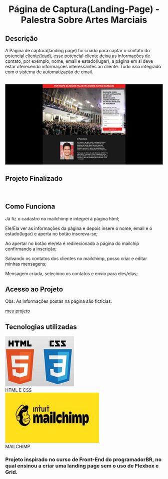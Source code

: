 <h1 align="center">  Página de Captura(Landing-Page) - Palestra Sobre Artes Marciais </h1>

<h2>Descrição</h2>
<p>A Página de captura(landing page) foi criado para captar o contato do potencial cliente(lead), esse potencial cliente deixa as informações de contato, por exemplo, nome, email e estado(lugar), a página em si deve estar oferecendo informações interessantes ao cliente. Tudo isso integrado com o sistema de automatização de email.</p><br>

<img src="https://github.com/Jasmg2002/Pagina-de-Captura--Landing-Page--Palestra-Sobre-Artes-Marciais/blob/main/image/photoPage.JPG">

<h2 color=green >Projeto Finalizado</h2><br>

<h2>Como Funciona</h2>
    <p>Já fiz o cadastro no mailchimp e integrei à página html;</p>
    <p>Ele/Ela ver as informações da página e depois insere o nome, email e o estado(lugar) e aperta no botão inscreva-se;</p>
    <p>Ao apertar no botão ele/ela é redirecionado a página do mailchip confirmando a inscrição;</p>
    <p>Salvando os contatos dos clientes no mailchimp, posso criar e editar minhas mensagens;</p>
    <p>Mensagem criada, seleciono os contatos e envio para eles/elas;</p>

<h2>Acesso ao Projeto</h2>
<p>Obs: As informações postas na página são fictícias.</p>

[meu projeto](https://jasmg2002.github.io/Pagina-de-Captura--Landing-Page--Palestra-Sobre-Artes-Marciais/)
   
<h2>Tecnologias utilizadas</h2>
<div>
  <img width=220px height=160px src="./image/html_css.jpg"><br>
  <span>HTML E CSS</span>
</div> 
<div>
  <img width=300px height=160px src="./image/mailchimp.jpg"><br>
  <span>MAILCHIMP</span>
</div>

### Projeto inspirado no curso de Front-End do programadorBR, no qual ensinou a criar uma landing page sem o uso de Flexbox e Grid.
  
